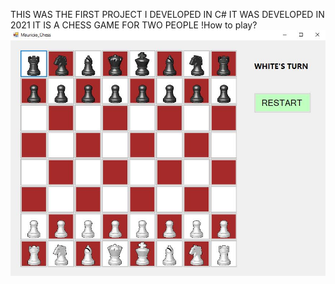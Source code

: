 THIS WAS THE FIRST PROJECT I DEVELOPED IN C#
IT WAS DEVELOPED IN 2021
IT IS A CHESS GAME FOR TWO PEOPLE
!How to play?
![Picture of the game](https://github.com/MGonzalesZ/ChessGame/blob/master/MauricioGonzales_ChessGame/Bitacora/Game.JPG)
